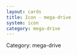 ```yaml
---
layout: cards
title: Icon - mega-drive
system: icon
category: mega-drive
---
```

<div class="alert alert-secondary mb-4"><span class="i18n innerHTML-category">Category: </span><span class="i18n innerHTML-cat-mega-drive">mega-drive</span></div>
